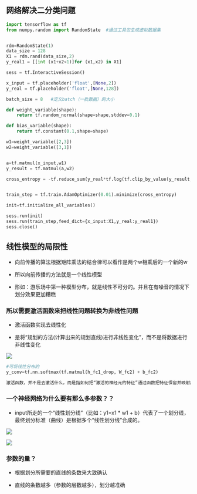 ## 网络解决二分类问题

```python
import tensorflow as tf
from numpy.random import RandomState  #通过工具包生成虚拟数据集


rdm=RandomState(1)
data_size = 128
X1 = rdm.rand(data_size,2)
y_real1 = [[int (x1+x2<1)]for (x1,x2) in X1]

sess = tf.InteractiveSession()

x_input = tf.placeholder('float',[None,2])
y_real = tf.placeholder('float',[None,128])

batch_size = 8   #定义batch（一批数据）的大小

def weight_variable(shape):
    return tf.random_normal(shape=shape,stddev=0.1)

def bias_variable(shape):
    return tf.constant(0.1,shape=shape)

w1=weight_variable([2,3])
w2=weight_variable([3,1])


a=tf.matmul(x_input,w1)
y_result = tf.matmul(a,w2)

cross_entropy = -tf.reduce_sum(y_real*tf.log(tf.clip_by_value(y_result,1e-10,1.0)))


train_step = tf.train.AdamOptimizer(0.01).minimize(cross_entropy)

init=tf.initialize_all_variables()

sess.run(init)
sess.run(train_step,feed_dict={x_input:X1,y_real:y_real1})
sess.close()
```

## 线性模型的局限性

* 向前传播的算法根据矩阵乘法的结合律可以看作是两个w相乘后的一个新的w

* 所以向前传播的方法就是一个线性模型

* 形如：游乐场中第一种模型分布，就是线性不可分的。并且在有噪音的情况下划分效果更加糟糕

### 所以需要激活函数来把线性问题转换为非线性问题

* 激活函数实现去线性化

* 是将“规划的方法(计算出来的规划直线)进行非线性变化”，而不是将数据进行非线性变化


![](http://img.blog.csdn.net/20160630114839844)


```python
#可将线性分布的
y_conv=tf.nn.softmax(tf.matmul(h_fc1_drop, W_fc2) + b_fc2)
```

```txt
激活函数，并不是去激活什么，而是指如何把“激活的神经元的特征”通过函数把特征保留并映射出来（保留特征，去除一些数据中是的冗余），这是神经网络能解决非线性问题关键
```

### 一个神经网络为什么要有那么多参数？？

* input所走的一个“线性划分线”（比如：y1=x1 * w1 + b）代表了一个划分线，最终划分标准（曲线）是根据多个“线性划分线”合成的。

![](http://img.blog.csdn.net/20160630103416973)

![](http://img.blog.csdn.net/20160630104959185)
### 参数的量？

* 根据划分所需要的直线的条数来大致确认

* 直线的条数越多（参数的层数越多），划分越准确

